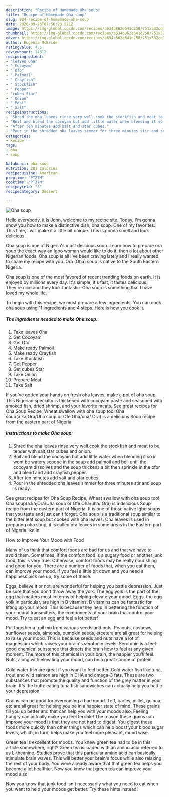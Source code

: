 ```yaml
---
description: "Recipe of Homemade Oha soup"
title: "Recipe of Homemade Oha soup"
slug: 924-recipe-of-homemade-oha-soup
date: 2020-09-26T07:56:23.521Z
image: https://img-global.cpcdn.com/recipes/a634b862e641d258/751x532cq70/oha-soup-recipe-main-photo.jpg
thumbnail: https://img-global.cpcdn.com/recipes/a634b862e641d258/751x532cq70/oha-soup-recipe-main-photo.jpg
cover: https://img-global.cpcdn.com/recipes/a634b862e641d258/751x532cq70/oha-soup-recipe-main-photo.jpg
author: Eugenia McBride
ratingvalue: 4.6
reviewcount: 14312
recipeingredient:
- "leaves Oha"
- " Cocoyam"
- " Ofo"
- " Palmoil"
- " Crayfish"
- " Stockfish"
- " Pepper"
- "cubes Star"
- " Onion"
- " Meat"
- " Salt"
recipeinstructions:
- "Shred the oha leaves rinse very well.cook the stockfish and meat to be tender with salt,star cubes and onion."
- "Boil and blend the cocoyam but add little water when blending it so ir wont be watery.scoope in the soup add palmoil and boil until the cocoyam dissolves and the soup thickens a bit then sprinkle in the ofor and blend and add crayfish,pepper."
- "After ten minutes add salt and star cubes."
- "Pour in the shredded oha leaves simmer for three minutes stir and soup is ready."
categories:
- Recipe
tags:
- oha
- soup

katakunci: oha soup 
nutrition: 281 calories
recipecuisine: American
preptime: "PT27M"
cooktime: "PT37M"
recipeyield: "3"
recipecategory: Dessert

---
```



![Oha soup](https://img-global.cpcdn.com/recipes/a634b862e641d258/751x532cq70/oha-soup-recipe-main-photo.jpg)

Hello everybody, it is John, welcome to my recipe site. Today, I'm gonna show you how to make a distinctive dish, oha soup. One of my favorites. This time, I will make it a little bit unique. This is gonna smell and look delicious.

Oha soup is one of Nigeria&#39;s most delicious soup. Learn how to prepare ora soup the exact way an Igbo woman would like to do it, then a lot about other Nigerian foods. Oha soup is all I&#39;ve been craving lately and I really wanted to share my recipe with you. Ora (Oha) soup is native to the South Eastern Nigeria.

Oha soup is one of the most favored of recent trending foods on earth. It is enjoyed by millions every day. It's simple, it's fast, it tastes delicious. They're nice and they look fantastic. Oha soup is something that I have loved my whole life.


To begin with this recipe, we must prepare a few ingredients. You can cook oha soup using 11 ingredients and 4 steps. Here is how you cook it.

<!--inarticleads1-->

##### The ingredients needed to make Oha soup:

1. Take leaves Oha
1. Get  Cocoyam
1. Get  Ofo
1. Make ready  Palmoil
1. Make ready  Crayfish
1. Take  Stockfish
1. Get  Pepper
1. Get cubes Star
1. Take  Onion
1. Prepare  Meat
1. Take  Salt


If you&#39;ve gotten your hands on fresh oha leaves, make a pot of oha soup. This Nigerian specialty is thickened with cocoyam paste and seasoned with smoked fish, dried shrimp, and your favorite meats. See great recipes for Oha Soup Recipe, Wheat swallow with oha soup too! Oha soup(a.ka;Ora/Uha soup or Ofe Oha/uha/ Ora) is a delicious Soup recipe from the eastern part of Nigeria. 

<!--inarticleads2-->

##### Instructions to make Oha soup:

1. Shred the oha leaves rinse very well.cook the stockfish and meat to be tender with salt,star cubes and onion.
1. Boil and blend the cocoyam but add little water when blending it so ir wont be watery.scoope in the soup add palmoil and boil until the cocoyam dissolves and the soup thickens a bit then sprinkle in the ofor and blend and add crayfish,pepper.
1. After ten minutes add salt and star cubes.
1. Pour in the shredded oha leaves simmer for three minutes stir and soup is ready.


See great recipes for Oha Soup Recipe, Wheat swallow with oha soup too! Oha soup(a.ka;Ora/Uha soup or Ofe Oha/uha/ Ora) is a delicious Soup recipe from the eastern part of Nigeria. It is one of those native Igbo soups that you taste and just can&#39;t forget. Oha soup is a traditional soup similar to the bitter leaf soup but cooked with oha leaves. Oha leaves is used in preparing oha soup, it is called ora leaves in some areas in the Eastern part of Nigeria like in. 

How to Improve Your Mood with Food


Many of us think that comfort foods are bad for us and that we have to avoid them. Sometimes, if the comfort food is a sugary food or another junk food, this is very true. Otherwise, comfort foods may be really nourishing and good for you. There are a number of foods that, when you eat them, can improve your mood. If you feel a little bit down and you need a happiness pick me up, try some of these.

Eggs, believe it or not, are wonderful for helping you battle depression. Just be sure that you don't throw away the yolk. The egg yolk is the part of the egg that matters most in terms of helping elevate your mood. Eggs, the egg yolk in particular, are high in B vitamins. B vitamins can be fantastic for lifting up your mood. This is because they help in bettering the function of your neural transmitters, the components of your brain that control your mood. Try to eat an egg and feel a lot better!

Put together a trail mixfrom various seeds and nuts. Peanuts, cashews, sunflower seeds, almonds, pumpkin seeds, etcetera are all great for helping to raise your mood. This is because seeds and nuts have a lot of magnesium which raises your brain's serotonin levels. Serotonin is a feel-good chemical substance that directs the brain how to feel at any given moment. The more of this chemical in your brain, the happier you'll feel. Nuts, along with elevating your mood, can be a great source of protein.

Cold water fish are great if you want to feel better. Cold water fish like tuna, trout and wild salmon are high in DHA and omega-3 fats. These are two substances that promote the quality and function of the grey matter in your brain. It's the truth: eating tuna fish sandwiches can actually help you battle your depression. 

Grains can be good for overcoming a bad mood. Teff, barley, millet, quinoa, etc are all great for helping you be in a happier state of mind. These grains fill you up better and that can help you with your moods also. Feeling hungry can actually make you feel terrible! The reason these grains can improve your mood is that they are not hard to digest. You digest these foods more quickly than other things which can help boost your blood sugar levels, which, in turn, helps make you feel more pleasant, mood wise.

Green tea is excellent for moods. You knew green tea had to be in this article somewhere, right? Green tea is loaded with an amino acid referred to as L-theanine. Studies prove that this particular amino acid can basically stimulate brain waves. This will better your brain's focus while also relaxing the rest of your body. You were already aware that that green tea helps you become a lot healthier. Now you know that green tea can improve your mood also!

Now you know that junk food isn't necessarily what you need to eat when you want to help your moods get better. Try  these hints  instead!

